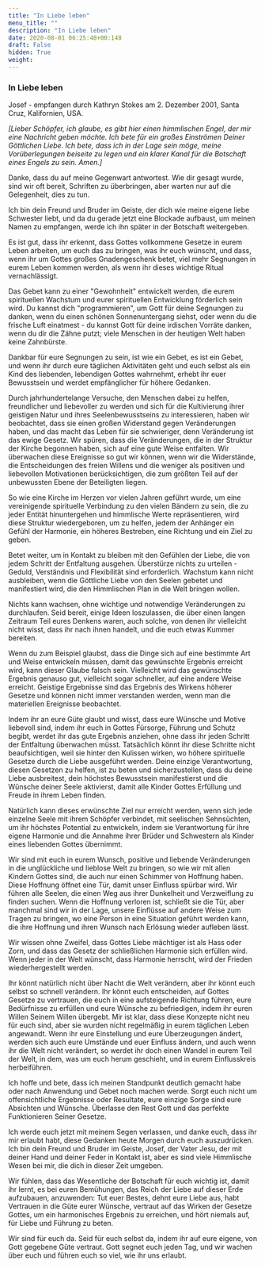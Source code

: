 ```yaml
---
title: "In Liebe leben"
menu_title: ""
description: "In Liebe leben"
date: 2020-08-01 06:25:48+00:148
draft: False
hidden: True
weight:
---
```

### In Liebe leben

Josef - empfangen durch Kathryn Stokes am 2. Dezember 2001, Santa Cruz, Kalifornien, USA.

*[Lieber Schöpfer, ich glaube, es gibt hier einen himmlischen Engel, der mir eine Nachricht geben möchte. Ich bete für ein großes Einströmen Deiner Göttlichen Liebe. Ich bete, dass ich in der Lage sein möge, meine Vorüberlegungen beiseite zu legen und ein klarer Kanal für die Botschaft eines Engels zu sein. Amen.]*

Danke, dass du auf meine Gegenwart antwortest. Wie dir gesagt wurde, sind wir oft bereit, Schriften zu überbringen, aber warten nur auf die Gelegenheit, dies zu tun.

Ich bin dein Freund und Bruder im Geiste, der dich wie meine eigene liebe Schwester liebt, und da du gerade jetzt eine Blockade aufbaust, um meinen Namen zu empfangen, werde ich ihn später in der Botschaft weitergeben.

Es ist gut, dass ihr erkennt, dass Gottes vollkommene Gesetze in eurem Leben arbeiten, um euch das zu bringen, was ihr euch wünscht, und dass, wenn ihr um Gottes großes Gnadengeschenk betet, viel mehr Segnungen in eurem Leben kommen werden, als wenn ihr dieses wichtige Ritual vernachlässigt.

Das Gebet kann zu einer "Gewohnheit" entwickelt werden, die eurem spirituellen Wachstum und eurer spirituellen Entwicklung förderlich sein wird. Du kannst dich "programmieren", um Gott für deine Segnungen zu danken, wenn du einen schönen Sonnenuntergang siehst, oder wenn du die frische Luft einatmest - du kannst Gott für deine irdischen Vorräte danken, wenn du dir die Zähne putzt; viele Menschen in der heutigen Welt haben keine Zahnbürste.

Dankbar für eure Segnungen zu sein, ist wie ein Gebet, es ist ein Gebet, und wenn ihr durch eure täglichen Aktivitäten geht und euch selbst als ein Kind des liebenden, lebendigen Gottes wahrnehmt, erhebt ihr euer Bewusstsein und werdet empfänglicher für höhere Gedanken.

Durch jahrhundertelange Versuche, den Menschen dabei zu helfen, freundlicher und liebevoller zu werden und sich für die Kultivierung ihrer geistigen Natur und ihres Seelenbewusstseins zu interessieren, haben wir beobachtet, dass sie einen großen Widerstand gegen Veränderungen haben, und das macht das Leben für sie schwieriger, denn Veränderung ist das ewige Gesetz. Wir spüren, dass die Veränderungen, die in der Struktur der Kirche begonnen haben, sich auf eine gute Weise entfalten. Wir überwachen diese Ereignisse so gut wir können, wenn wir die Widerstände, die Entscheidungen des freien Willens und die weniger als positiven und liebevollen Motivationen berücksichtigen, die zum größten Teil auf der unbewussten Ebene der Beteiligten liegen.

So wie eine Kirche im Herzen vor vielen Jahren geführt wurde, um eine vereinigende spirituelle Verbindung zu den vielen Bändern zu sein, die zu jeder Entität hinuntergehen und himmlische Werte repräsentieren, wird diese Struktur wiedergeboren, um zu helfen, jedem der Anhänger ein Gefühl der Harmonie, ein höheres Bestreben, eine Richtung und ein Ziel zu geben.

Betet weiter, um in Kontakt zu bleiben mit den Gefühlen der Liebe, die von jedem Schritt der Entfaltung ausgehen. Überstürze nichts zu urteilen - Geduld, Verständnis und Flexibilität sind erforderlich. Wachstum kann nicht ausbleiben, wenn die Göttliche Liebe von den Seelen gebetet und manifestiert wird, die den Himmlischen Plan in die Welt bringen wollen.

Nichts kann wachsen, ohne wichtige und notwendige Veränderungen zu durchlaufen. Seid bereit, einige Ideen loszulassen, die über einen langen Zeitraum Teil eures Denkens waren, auch solche, von denen ihr vielleicht nicht wisst, dass ihr nach ihnen handelt, und die euch etwas Kummer bereiten.

Wenn du zum Beispiel glaubst, dass die Dinge sich auf eine bestimmte Art und Weise entwickeln müssen, damit das gewünschte Ergebnis erreicht wird, kann dieser Glaube falsch sein. Vielleicht wird das gewünschte Ergebnis genauso gut, vielleicht sogar schneller, auf eine andere Weise erreicht. Geistige Ergebnisse sind das Ergebnis des Wirkens höherer Gesetze und können nicht immer verstanden werden, wenn man die materiellen Ereignisse beobachtet.

Indem ihr an eure Güte glaubt und wisst, dass eure Wünsche und Motive liebevoll sind, indem ihr euch in Gottes Fürsorge, Führung und Schutz begibt, werdet ihr das gute Ergebnis anziehen, ohne dass ihr jeden Schritt der Entfaltung überwachen müsst. Tatsächlich könnt ihr diese Schritte nicht beaufsichtigen, weil sie hinter den Kulissen wirken, wo höhere spirituelle Gesetze durch die Liebe ausgeführt werden. Deine einzige Verantwortung, diesen Gesetzen zu helfen, ist zu beten und sicherzustellen, dass du deine Liebe ausbreitest, dein höchstes Bewusstsein manifestierst und die Wünsche deiner Seele aktivierst, damit alle Kinder Gottes Erfüllung und Freude in ihrem Leben finden.

Natürlich kann dieses erwünschte Ziel nur erreicht werden, wenn sich jede einzelne Seele mit ihrem Schöpfer verbindet, mit seelischen Sehnsüchten, um ihr höchstes Potential zu entwickeln, indem sie Verantwortung für ihre eigene Harmonie und die Annahme ihrer Brüder und Schwestern als Kinder eines liebenden Gottes übernimmt.

Wir sind mit euch in eurem Wunsch, positive und liebende Veränderungen in die unglückliche und lieblose Welt zu bringen, so wie wir mit allen Kindern Gottes sind, die auch nur einen Schimmer von Hoffnung haben. Diese Hoffnung öffnet eine Tür, damit unser Einfluss spürbar wird. Wir führen alle Seelen, die einen Weg aus ihrer Dunkelheit und Verzweiflung zu finden suchen. Wenn die Hoffnung verloren ist, schließt sie die Tür, aber manchmal sind wir in der Lage, unsere Einflüsse auf andere Weise zum Tragen zu bringen, wo eine Person in eine Situation geführt werden kann, die ihre Hoffnung und ihren Wunsch nach Erlösung wieder aufleben lässt.

Wir wissen ohne Zweifel, dass Gottes Liebe mächtiger ist als Hass oder Zorn, und dass das Gesetz der schließlichen Harmonie sich erfüllen wird. Wenn jeder in der Welt wünscht, dass Harmonie herrscht, wird der Frieden wiederhergestellt werden.

Ihr könnt natürlich nicht über Nacht die Welt verändern, aber ihr könnt euch selbst so schnell verändern. Ihr könnt euch entscheiden, auf Gottes Gesetze zu vertrauen, die euch in eine aufsteigende Richtung führen, eure Bedürfnisse zu erfüllen und eure Wünsche zu befriedigen, indem ihr euren Willen Seinem Willen übergebt. Mir ist klar, dass diese Konzepte nicht neu für euch sind, aber sie wurden nicht regelmäßig in eurem täglichen Leben angewandt. Wenn ihr eure Einstellung und eure Überzeugungen ändert, werden sich auch eure Umstände und euer Einfluss ändern, und auch wenn ihr die Welt nicht verändert, so werdet ihr doch einen Wandel in eurem Teil der Welt, in dem, was um euch herum geschieht, und in eurem Einflusskreis herbeiführen.

Ich hoffe und bete, dass ich meinen Standpunkt deutlich gemacht habe oder nach Anwendung und Gebet noch machen werde. Sorgt euch nicht um offensichtliche Ergebnisse oder Resultate, eure einzige Sorge sind eure Absichten und Wünsche. Überlasse den Rest Gott und das perfekte Funktionieren Seiner Gesetze.

Ich werde euch jetzt mit meinem Segen verlassen, und danke euch, dass ihr mir erlaubt habt, diese Gedanken heute Morgen durch euch auszudrücken. Ich bin dein Freund und Bruder im Geiste, Josef, der Vater Jesu, der mit deiner Hand und deiner Feder in Kontakt ist, aber es sind viele Himmlische Wesen bei mir, die dich in dieser Zeit umgeben.

Wir fühlen, dass das Wesentliche der Botschaft für euch wichtig ist, damit ihr lernt, es bei euren Bemühungen, das Reich der Liebe auf dieser Erde aufzubauen, anzuwenden: Tut euer Bestes, dehnt eure Liebe aus, habt Vertrauen in die Güte eurer Wünsche, vertraut auf das Wirken der Gesetze Gottes, um ein harmonisches Ergebnis zu erreichen, und hört niemals auf, für Liebe und Führung zu beten.

Wir sind für euch da. Seid für euch selbst da, indem ihr auf eure eigene, von Gott gegebene Güte vertraut. Gott segnet euch jeden Tag, und wir wachen über euch und führen euch so viel, wie ihr uns erlaubt.
